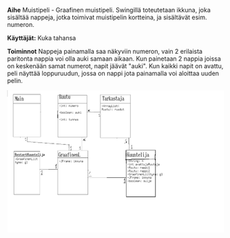 **Aihe** Muistipeli - Graafinen muistipeli. Swingillä toteutetaan ikkuna, joka sisältää nappeja, jotka toimivat muistipelin kortteina, ja sisältävät esim. numeron.

**Käyttäjät:** Kuka tahansa

**Toiminnot** 
Nappeja painamalla saa näkyviin numeron, vain 2 erilaista paritonta nappia voi olla auki samaan aikaan. Kun painetaan 2 nappia joissa on keskenään samat numerot, napit jäävät "auki". Kun kaikki napit on avattu, peli näyttää loppuruudun, jossa on nappi jota painamalla voi aloittaa uuden pelin.

![kaavio](muistipeli.png)
